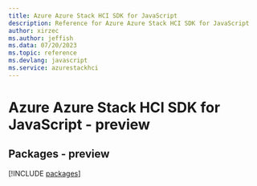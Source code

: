```yaml
---
title: Azure Azure Stack HCI SDK for JavaScript
description: Reference for Azure Azure Stack HCI SDK for JavaScript
author: xirzec
ms.author: jeffish
ms.data: 07/20/2023
ms.topic: reference
ms.devlang: javascript
ms.service: azurestackhci
---
```

# Azure Azure Stack HCI SDK for JavaScript - preview
## Packages - preview
[!INCLUDE [packages](azure-stack-hci-index.md)]